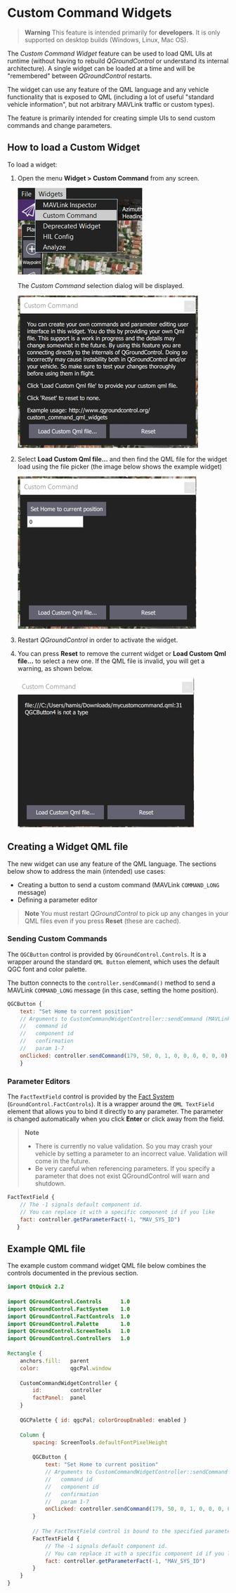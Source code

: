 # Custom Command Widgets

> **Warning** This feature is intended primarily for **developers**. It is only supported on desktop builds (Windows, Linux, Mac OS).

The *Custom Command Widget* feature can be used to load QML UIs at runtime (without having to rebuild *QGroundControl* or understand its internal architecture). 
A single widget can be loaded at a time and will be "remembered" between *QGroundControl* restarts. 

The widget can use any feature of the QML language and any vehicle functionality that is exposed to QML (including a lot of useful "standard vehicle information", but not arbitrary MAVLink traffic or custom types).

The feature is primarily intended for creating simple UIs to send custom commands and change parameters.


## How to load a Custom Widget

To load a widget:

1. Open the menu **Widget > Custom Command** from any screen.

   ![Custom Command Widget Menu](../../assets/app_menu/custom_command_widget/custom_command_menu.jpg)

   The *Custom Command* selection dialog will be displayed.
   
   ![Custom Command Selection Dialog](../../assets/app_menu/custom_command_widget/custom_command_load_dialog.jpg)

1. Select **Load Custom Qml file...** and then find the QML file for the widget load using the file picker (the image below shows the example widget)

   ![Custom Command Widget](../../assets/app_menu/custom_command_widget/custom_command_example_widget.jpg)
   
1. Restart *QGroundControl* in order to activate the widget. 

1. You can press **Reset** to remove the current widget or **Load Custom Qml file...** to select a new one. 
   If the QML file is invalid, you will get a warning, as shown below.

   ![Custom Command Widget with Invalid QML](../../assets/app_menu/custom_command_widget/custom_command_widget_invalid_qml.jpg)


## Creating a Widget QML file

The new widget can use any feature of the QML language. 
The sections below show to address the main (intended) use cases:

* Creating a button to send a custom command (MAVLink `COMMAND_LONG` message)
* Defining a parameter editor


> **Note** You must restart *QGroundControl* to pick up any changes in your QML files even if you press **Reset** (these are cached).


### Sending Custom Commands

The `QGCButton` control is provided by `QGroundControl.Controls`. 
It is a wrapper around the standard `QML Button` element, which uses the default QGC font and color palette.

The button connects to the `controller.sendCommand()` method to send a MAVLink `COMMAND_LONG` message (in this case, setting the home position).

```qml
QGCButton {
    text: "Set Home to current position"
    // Arguments to CustomCommandWidgetController::sendCommand (MAVLink COMMAND_LONG)
    //   command id
    //   component id
    //   confirmation
    //   param 1-7
    onClicked: controller.sendCommand(179, 50, 0, 1, 0, 0, 0, 0, 0, 0)
    }
```

### Parameter Editors

The `FactTextField` control is provided by the [Fact System](https://dev.qgroundcontrol.com/en/fact_system.html) (`GroundControl.FactControls`). 
It is a wrapper around the `QML TextField` element that allows you to bind it directly to any parameter. 
The parameter is changed automatically when you click **Enter** or click away from the field.

> **Note** 
> * There is currently no value validation. 
>   So you may crash your vehicle by setting a parameter to an incorrect value. 
>   Validation will come in the future.
> * Be very careful when referencing parameters. 
>   If you specify a parameter that does not exist QGroundControl will warn and shutdown.


```qml
FactTextField {
    // The -1 signals default component id.
    // You can replace it with a specific component id if you like
    fact: controller.getParameterFact(-1, "MAV_SYS_ID")
   }
```


## Example QML file

The example custom command widget QML file below combines the controls documented in the previous section.


```qml
import QtQuick 2.2

import QGroundControl.Controls      1.0
import QGroundControl.FactSystem    1.0
import QGroundControl.FactControls  1.0
import QGroundControl.Palette       1.0
import QGroundControl.ScreenTools   1.0
import QGroundControl.Controllers   1.0

Rectangle {
    anchors.fill:   parent
    color:          qgcPal.window

    CustomCommandWidgetController {
        id:         controller
        factPanel:  panel
    }

    QGCPalette { id: qgcPal; colorGroupEnabled: enabled }

    Column {
        spacing: ScreenTools.defaultFontPixelHeight

        QGCButton {
            text: "Set Home to current position"
            // Arguments to CustomCommandWidgetController::sendCommand (MAVLink COMMAND_LONG)
            //   command id
            //   component id
            //   confirmation
            //   param 1-7
            onClicked: controller.sendCommand(179, 50, 0, 1, 0, 0, 0, 0, 0, 0)
        }

        // The FactTextField control is bound to the specified parameter. Note that there is no validation.
        FactTextField {
            // The -1 signals default component id.
            // You can replace it with a specific component id if you like
            fact: controller.getParameterFact(-1, "MAV_SYS_ID")
        }
    }
}
```